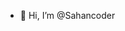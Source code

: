 - 👋 Hi, I’m @Sahancoder

<!---
Sahancoder/Sahancoder is a ✨ special ✨ repository because its `README.md` (this file) appears on your GitHub profile.
You can click the Preview link to take a look at your changes.
--->
